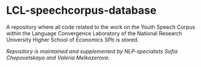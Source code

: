 # LCL-speechcorpus-database
A repository where all code related to the work on the Youth Speech Corpus within the Language Convergence Laboratory of the National Research University Higher School of Economics SPb is stored.

_Repository is maintained and supplemented by NLP-specialists Sofia Chepovetskaya and Valeria Melkozerova_.
